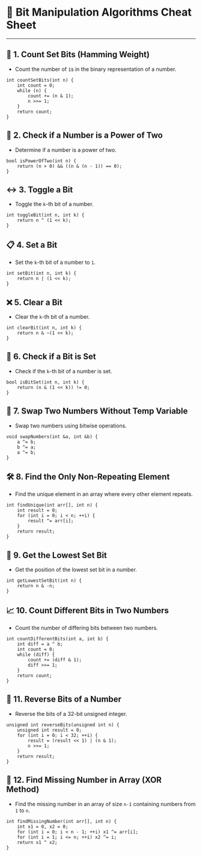 # 🚀 Bit Manipulation Algorithms Cheat Sheet
---

## 🧮 1. Count Set Bits (Hamming Weight)
- Count the number of `1`s in the binary representation of a number.
```
int countSetBits(int n) {
    int count = 0;
    while (n) {
        count += (n & 1);
        n >>= 1;
    }
    return count;
}
```

## 🔄 2. Check if a Number is a Power of Two
- Determine if a number is a power of two.
```
bool isPowerOfTwo(int n) {
    return (n > 0) && ((n & (n - 1)) == 0);
}
```

## ↔️ 3. Toggle a Bit
- Toggle the `k`-th bit of a number.
```
int toggleBit(int n, int k) {
    return n ^ (1 << k);
}
```

## 📋 4. Set a Bit
- Set the `k`-th bit of a number to `1`.
```
int setBit(int n, int k) {
    return n | (1 << k);
}
```

## ❌ 5. Clear a Bit
- Clear the `k`-th bit of a number.
```
int clearBit(int n, int k) {
    return n & ~(1 << k);
}
```

## 🧐 6. Check if a Bit is Set
- Check if the `k`-th bit of a number is set.
```
bool isBitSet(int n, int k) {
    return (n & (1 << k)) != 0;
}
```

## 🔄 7. Swap Two Numbers Without Temp Variable
- Swap two numbers using bitwise operations.
```
void swapNumbers(int &a, int &b) {
    a ^= b;
    b ^= a;
    a ^= b;
}
```

## 🛠 8. Find the Only Non-Repeating Element
- Find the unique element in an array where every other element repeats.
```
int findUnique(int arr[], int n) {
    int result = 0;
    for (int i = 0; i < n; ++i) {
        result ^= arr[i];
    }
    return result;
}
```

## 🚩 9. Get the Lowest Set Bit
- Get the position of the lowest set bit in a number.
```
int getLowestSetBit(int n) {
    return n & -n;
}
```

## 📈 10. Count Different Bits in Two Numbers
- Count the number of differing bits between two numbers.
```
int countDifferentBits(int a, int b) {
    int diff = a ^ b;
    int count = 0;
    while (diff) {
        count += (diff & 1);
        diff >>= 1;
    }
    return count;
}
```

## 🌟 11. Reverse Bits of a Number
- Reverse the bits of a 32-bit unsigned integer.
```
unsigned int reverseBits(unsigned int n) {
    unsigned int result = 0;
    for (int i = 0; i < 32; ++i) {
        result = (result << 1) | (n & 1);
        n >>= 1;
    }
    return result;
}
```

## 🔢 12. Find Missing Number in Array (XOR Method)
- Find the missing number in an array of size `n-1` containing numbers from `1` to `n`.
```
int findMissingNumber(int arr[], int n) {
    int x1 = 0, x2 = 0;
    for (int i = 0; i < n - 1; ++i) x1 ^= arr[i];
    for (int i = 1; i <= n; ++i) x2 ^= i;
    return x1 ^ x2;
}
```